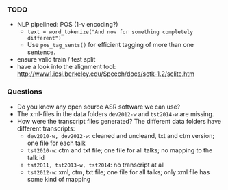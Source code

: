 ### TODO

* NLP pipelined: POS (1-v encoding?)
    * `text = word_tokenize("And now for something completely different")`
    * Use `pos_tag_sents()` for efficient tagging of more than one sentence.
* ensure valid train / test split
* have a look into the alignment tool: http://www1.icsi.berkeley.edu/Speech/docs/sctk-1.2/sclite.htm

### Questions

* Do you know any open source ASR software we can use?
* The xml-files in the data folders `dev2012-w` and `tst2014-w` are missing.
* How were the transcript files generated? The different data folders have different transcripts:
   * `dev2010-w, dev2012-w`: cleaned and uncleand, txt and ctm version; one file for each talk
   * `tst2010-w`: ctm and txt file; one file for all talks; no mapping to the talk id
   * `tst2011, tst2013-w, tst2014`: no transcript at all
   * `tst2012-w`: xml, ctm, txt file; one file for all talks; only xml file has some kind of mapping
